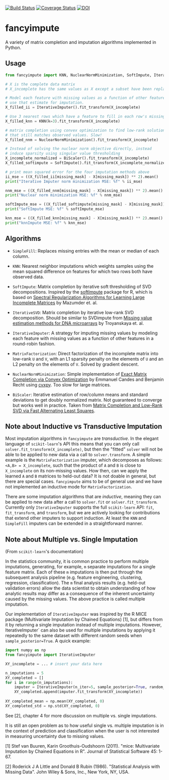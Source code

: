 [![Build Status](https://travis-ci.org/iskandr/fancyimpute.svg?branch=master)](https://travis-ci.org/iskandr/fancyimpute) [![Coverage Status](https://coveralls.io/repos/github/iskandr/fancyimpute/badge.svg?branch=master)](https://coveralls.io/github/iskandr/fancyimpute?branch=master) [![DOI](https://zenodo.org/badge/doi/10.5281/zenodo.51773.svg)](http://dx.doi.org/10.5281/zenodo.51773)


# fancyimpute

A variety of matrix completion and imputation algorithms implemented in Python.

## Usage

```python
from fancyimpute import KNN, NuclearNormMinimization, SoftImpute, IterativeImputer, BiScaler

# X is the complete data matrix
# X_incomplete has the same values as X except a subset have been replace with NaN

# Model each feature with missing values as a function of other features, and 
# use that estimate for imputation.
X_filled_ii = IterativeImputer().fit_transform(X_incomplete)

# Use 3 nearest rows which have a feature to fill in each row's missing features
X_filled_knn = KNN(k=3).fit_transform(X_incomplete)

# matrix completion using convex optimization to find low-rank solution
# that still matches observed values. Slow!
X_filled_nnm = NuclearNormMinimization().fit_transform(X_incomplete)

# Instead of solving the nuclear norm objective directly, instead
# induce sparsity using singular value thresholding
X_incomplete_normalized = BiScaler().fit_transform(X_incomplete)
X_filled_softimpute = SoftImpute().fit_transform(X_incomplete_normalized)

# print mean squared error for the four imputation methods above
ii_mse = ((X_filled_ii[missing_mask] - X[missing_mask]) ** 2).mean()
print("Iterative Imputer norm minimization MSE: %f" % ii_mse)

nnm_mse = ((X_filled_nnm[missing_mask] - X[missing_mask]) ** 2).mean()
print("Nuclear norm minimization MSE: %f" % nnm_mse)

softImpute_mse = ((X_filled_softimpute[missing_mask] - X[missing_mask]) ** 2).mean()
print("SoftImpute MSE: %f" % softImpute_mse)

knn_mse = ((X_filled_knn[missing_mask] - X[missing_mask]) ** 2).mean()
print("knnImpute MSE: %f" % knn_mse)
```

## Algorithms

* `SimpleFill`: Replaces missing entries with the mean or median of each column.

* `KNN`: Nearest neighbor imputations which weights samples using the mean squared difference
on features for which two rows both have observed data.

* `SoftImpute`: Matrix completion by iterative soft thresholding of SVD decompositions. Inspired by the [softImpute](https://web.stanford.edu/~hastie/swData/softImpute/vignette.html) package for R, which is based on [Spectral Regularization Algorithms for Learning Large Incomplete Matrices](http://web.stanford.edu/~hastie/Papers/mazumder10a.pdf) by Mazumder et. al.

* `IterativeSVD`: Matrix completion by iterative low-rank SVD decomposition. Should be similar to SVDimpute from [Missing value estimation methods for DNA microarrays](http://www.ncbi.nlm.nih.gov/pubmed/11395428) by Troyanskaya et. al.

* `IterativeImputer`: A strategy for imputing missing values by modeling each feature with missing values as a function of other features in a round-robin fashion.

* `MatrixFactorization`: Direct factorization of the incomplete matrix into low-rank `U` and `V`, with an L1 sparsity penalty on the elements of `U` and an L2 penalty on the elements of `V`. Solved by gradient descent.

* `NuclearNormMinimization`: Simple implementation of [Exact Matrix Completion via Convex Optimization](http://statweb.stanford.edu/~candes/papers/MatrixCompletion.pdf
) by Emmanuel Candes and Benjamin Recht using [cvxpy](http://www.cvxpy.org). Too slow for large matrices.

* `BiScaler`: Iterative estimation of row/column means and standard deviations to get doubly normalized
matrix. Not guaranteed to converge but works well in practice. Taken from [Matrix Completion and Low-Rank SVD via Fast Alternating Least Squares](http://arxiv.org/abs/1410.2596).

## Note about Inductive vs Transductive Imputation
Most imputation algorithms in `fancyimpute` are *transductive*. In the elegant language of `scikit-learn`'s API
this means that you can only call `solver.fit_transform(X_incomplete)`, but then the "fitted" `solver` will not 
be able to be applied to new data via a call to `solver.transform`. A simple example is the `MatrixFactorization`
imputer, which decomposes as follows: `<A,B> = X_incomplete`, such that the product of `A` and `B` is close 
to `X_incomplete` on its non-missing values. How then, can we apply the learned `A` and `B` matrices to 
held-out data? It is not doable in general, but there are special cases. `fancyimpute` aims to be of general
use and we have not implemented an inductive mode for `MatrixFactorization`.

There are some imputation algorithms that are *inductive*, meaning they can be applied to new data after a call to
`solver.fit` or `solver.fit_transform`. Currently only `IterativeImputer` supports the full `scikit-learn` API: `fit`, `fit_transform`,
and `transform`, but we are actively looking for contributions that extend other imputers to support
induction. At least the `KNN` and `SimpleFill` imputers can be extended in a straightforward manner.

## Note about Multiple vs. Single Imputation
(From `scikit-learn`'s documentation)

In the statistics community, it is common practice to perform multiple imputations,
generating, for example, ``m`` separate imputations for a single feature matrix.
Each of these ``m`` imputations is then put through the subsequent analysis pipeline
(e.g. feature engineering, clustering, regression, classification). The ``m`` final
analysis results (e.g. held-out validation errors) allow the data scientist
to obtain understanding of how analytic results may differ as a consequence
of the inherent uncertainty caused by the missing values. The above practice
is called multiple imputation.

Our implementation of `IterativeImputer` was inspired by the R MICE
package (Multivariate Imputation by Chained Equations) [1], but differs from
it by returning a single imputation instead of multiple imputations.  However,
IterativeImputer` can also be used for multiple imputations by applying
it repeatedly to the same dataset with different random seeds when
``sample_posterior=True``. A quick example:

```python
import numpy as np
from fancyimpute import IterativeImputer

XY_incomplete = ... # insert your data here

n_imputations = 5
XY_completed = []
for i in range(n_imputations):
    imputer = IterativeImputer(n_iter=5, sample_posterior=True, random_state=i)
    XY_completed.append(imputer.fit_transform(XY_incomplete))
    
XY_completed_mean = np.mean(XY_completed, 0)
XY_completed_std = np.std(XY_completed, 0)
```

See [2], chapter 4 for more discussion on multiple
vs. single imputations. 

It is still an open problem as to how useful single vs. multiple imputation is in
the context of prediction and classification when the user is not interested in
measuring uncertainty due to missing values.

[1] Stef van Buuren, Karin Groothuis-Oudshoorn (2011). "mice: Multivariate
   Imputation by Chained Equations in R". Journal of Statistical Software 45:
   1-67.
   
[2] Roderick J A Little and Donald B Rubin (1986). "Statistical Analysis
    with Missing Data". John Wiley & Sons, Inc., New York, NY, USA.